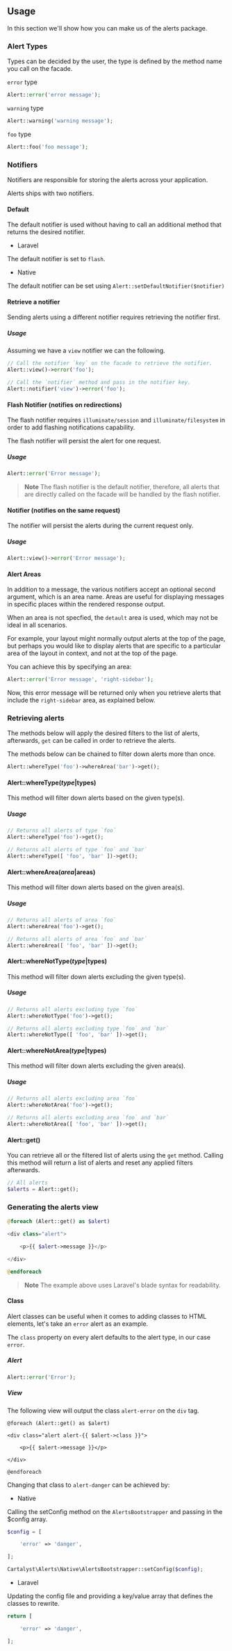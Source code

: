 ## Usage

In this section we'll show how you can make us of the alerts package.

### Alert Types

Types can be decided by the user, the type is defined by the method name you call on the facade.

`error` type

```php
Alert::error('error message');
```

`warning` type

```php
Alert::warning('warning message');
```

`foo` type

```php
Alert::foo('foo message');
```

### Notifiers

Notifiers are responsible for storing the alerts across your application.

Alerts ships with two notifiers.

#### Default

The default notifier is used without having to call an additional method that returns the desired notifier.

- Laravel

The default notifier is set to `flash`.

- Native

The default notifier can be set using `Alert::setDefaultNotifier($notifier)`

#### Retrieve a notifier

Sending alerts using a different notifier requires retrieving the notifier first.

##### Usage

Assuming we have a `view` notifier we can the following.

```php
// Call the notifier `key` on the facade to retrieve the notifier.
Alert::view()->error('foo');

// Call the `notifier` method and pass in the notifier key.
Alert::notifier('view')->error('foo');
```

#### Flash Notifier (notifies on redirections)

The flash notifier requires `illuminate/session` and `illuminate/filesystem` in order to add flashing notifications capability.

The flash notifier will persist the alert for one request.

##### Usage

```php
Alert::error('Error message');
```

> **Note** The flash notifier is the default notifier, therefore, all alerts that are directly called on the facade will be handled by the flash notifier.

#### Notifier (notifies on the same request)

The notifier will persist the alerts during the current request only.

##### Usage

```php
Alert::view()->error('Error message');
```

#### Alert Areas

In addition to a message, the various notifiers accept an optional second argument, which is an area name. Areas are useful for displaying messages in specific places within the rendered response output.

When an area is not specfied, the `detault` area is used, which may not be ideal in all scenarios.

For example, your layout might normally output alerts at the top of the page, but perhaps you would like to display alerts that are specific to a particular area of the layout in context, and not at the top of the page.

You can achieve this by specifying an area:

```php
Alert::error('Error message', 'right-sidebar');
```

Now, this error message will be returned only when you retrieve alerts that include the `right-sidebar` area, as explained below.

### Retrieving alerts

The methods below will apply the desired filters to the list of alerts, afterwards, `get` can be called in order to retrieve the alerts.

The methods below can be chained to filter down alerts more than once.

```php
Alert::whereType('foo')->whereArea('bar')->get();
```

#### Alert::whereType($type|$types)

This method will filter down alerts based on the given type(s).

##### Usage

```php
// Returns all alerts of type `foo`
Alert::whereType('foo')->get();

// Returns all alerts of type `foo` and `bar`
Alert::whereType([ 'foo', 'bar' ])->get();
```

#### Alert::whereArea($area|$areas)

This method will filter down alerts based on the given area(s).

##### Usage

```php
// Returns all alerts of area `foo`
Alert::whereArea('foo')->get();

// Returns all alerts of area `foo` and `bar`
Alert::whereArea([ 'foo', 'bar' ])->get();
```

#### Alert::whereNotType($type|$types)

This method will filter down alerts excluding the given type(s).

##### Usage

```php
// Returns all alerts excluding type `foo`
Alert::whereNotType('foo')->get();

// Returns all alerts excluding type `foo` and `bar`
Alert::whereNotType([ 'foo', 'bar' ])->get();
```

#### Alert::whereNotArea($type|$types)

This method will filter down alerts excluding the given area(s).

##### Usage

```php
// Returns all alerts excluding area `foo`
Alert::whereNotArea('foo')->get();

// Returns all alerts excluding area `foo` and `bar`
Alert::whereNotArea([ 'foo', 'bar' ])->get();
```

#### Alert::get()

You can retrieve all or the filtered list of alerts using the `get` method. Calling this method will return a list of alerts and reset any applied filters afterwards.

```php
// All alerts
$alerts = Alert::get();
```

### Generating the alerts view

```php
@foreach (Alert::get() as $alert)

<div class="alert">

	<p>{{ $alert->message }}</p>

</div>

@endforeach
```

> **Note** The example above uses Laravel's blade syntax for readability.

#### Class

Alert classes can be useful when it comes to adding classes to HTML elements, let's take an `error` alert as an example.

The `class` property on every alert defaults to the alert type, in our case `error`.

##### Alert

```php
Alert::error('Error');
```

##### View

The following view will output the class `alert-error` on the `div` tag.

```
@foreach (Alert::get() as $alert)

<div class="alert alert-{{ $alert->class }}">

	<p>{{ $alert->message }}</p>

</div>

@endforeach
```

Changing that class to `alert-danger` can be achieved by:


- Native

Calling the setConfig method on the `AlertsBootstrapper` and passing in the $config array.

```php
$config = [

	'error' => 'danger',

];

Cartalyst\Alerts\Native\AlertsBootstrapper::setConfig($config);
```

- Laravel

Updating the config file and providing a key/value array that defines the classes to rewrite.

```php
return [

	'error' => 'danger',

];
```
